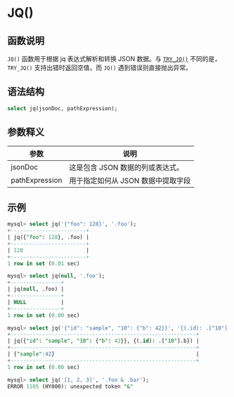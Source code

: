 # **JQ()**

## **函数说明**

`JQ()` 函数用于根据 jq 表达式解析和转换 JSON 数据。与 [`TRY_JQ()`](./try_jq.md) 不同的是，`TRY_JQ()` 支持出错时返回空值，而 `JQ()` 遇到错误则直接抛出异常。

## **语法结构**

```sql
select jq(jsonDoc, pathExpression);
```

## **参数释义**

|  参数   | 说明 |
|  ----  | ----  |
| jsonDoc  | 这是包含 JSON 数据的列或表达式。|
| pathExpression  | 用于指定如何从 JSON 数据中提取字段|

## **示例**

```sql
mysql> select jq('{"foo": 128}', '.foo');
+------------------------+
| jq({"foo": 128}, .foo) |
+------------------------+
| 128                    |
+------------------------+
1 row in set (0.01 sec)

mysql> select jq(null, '.foo');
+----------------+
| jq(null, .foo) |
+----------------+
| NULL           |
+----------------+
1 row in set (0.00 sec)

mysql> select jq('{"id": "sample", "10": {"b": 42}}', '{(.id): .["10"].b}');
+-----------------------------------------------------------+
| jq({"id": "sample", "10": {"b": 42}}, {(.id): .["10"].b}) |
+-----------------------------------------------------------+
| {"sample":42}                                             |
+-----------------------------------------------------------+
1 row in set (0.00 sec)

mysql> select jq('[1, 2, 3]', '.foo & .bar');
ERROR 1105 (HY000): unexpected token "&"
```